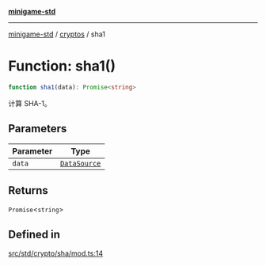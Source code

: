 [**minigame-std**](../../../README.md)

***

[minigame-std](../../../README.md) / [cryptos](../README.md) / sha1

# Function: sha1()

```ts
function sha1(data): Promise<string>
```

计算 SHA-1。

## Parameters

| Parameter | Type |
| ------ | ------ |
| `data` | [`DataSource`](../../../type-aliases/DataSource.md) |

## Returns

`Promise`\<`string`\>

## Defined in

[src/std/crypto/sha/mod.ts:14](https://github.com/JiangJie/minigame-std/blob/eeac001add8ab13d21bab6e48cf53f07cd0a9aad/src/std/crypto/sha/mod.ts#L14)
